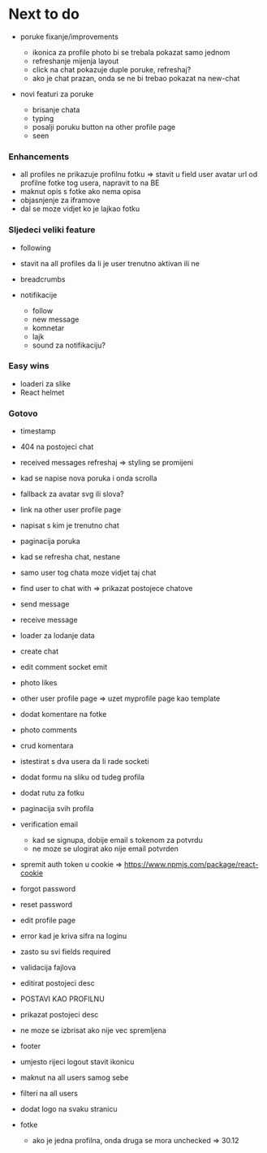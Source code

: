 # Next to do

- poruke fixanje/improvements

  - ikonica za profile photo bi se trebala pokazat samo jednom
  - refreshanje mijenja layout
  - click na chat pokazuje duple poruke, refreshaj?
  - ako je chat prazan, onda se ne bi trebao pokazat na new-chat

- novi featuri za poruke

  - brisanje chata
  - typing
  - posalji poruku button na other profile page
  - seen

### Enhancements

- all profiles ne prikazuje profilnu fotku => stavit u field user avatar url od profilne fotke tog usera, napravit to na BE
- maknut opis s fotke ako nema opisa
- objasnjenje za iframove
- dal se moze vidjet ko je lajkao fotku

### Sljedeci veliki feature

- following
- stavit na all profiles da li je user trenutno aktivan ili ne
- breadcrumbs

- notifikacije
  - follow
  - new message
  - komnetar
  - lajk
  - sound za notifikaciju?

### Easy wins

- loaderi za slike
- React helmet

### Gotovo

- timestamp
- 404 na postojeci chat
- received messages refreshaj => styling se promijeni
- kad se napise nova poruka i onda scrolla
- fallback za avatar svg ili slova?
- link na other user profile page
- napisat s kim je trenutno chat
- paginacija poruka
- kad se refresha chat, nestane
- samo user tog chata moze vidjet taj chat
- find user to chat with => prikazat postojece chatove
- send message
- receive message
- loader za lodanje data
- create chat
- edit comment socket emit
- photo likes
- other user profile page => uzet myprofile page kao template
- dodat komentare na fotke
- photo comments
- crud komentara
- istestirat s dva usera da li rade socketi
- dodat formu na sliku od tudeg profila
- dodat rutu za fotku
- paginacija svih profila
- verification email

  - kad se signupa, dobije email s tokenom za potvrdu
  - ne moze se ulogirat ako nije email potvrden

- spremit auth token u cookie => https://www.npmjs.com/package/react-cookie
- forgot password
- reset password
- edit profile page
- error kad je kriva sifra na loginu
- zasto su svi fields required
- validacija fajlova
- editirat postojeci desc
- POSTAVI KAO PROFILNU
- prikazat postojeci desc
- ne moze se izbrisat ako nije vec spremljena
- footer
- umjesto rijeci logout stavit ikonicu
- maknut na all users samog sebe
- filteri na all users
- dodat logo na svaku stranicu
- fotke
  - ako je jedna profilna, onda druga se mora unchecked => 30.12
